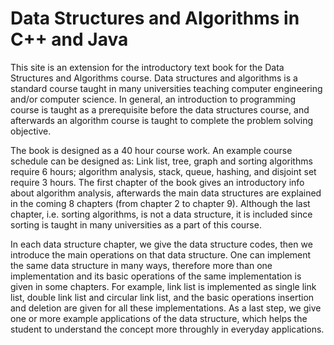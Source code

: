 Data Structures and Algorithms in C++ and Java
============

This site is an extension for the introductory text book for the Data Structures and Algorithms course. Data structures and algorithms is a standard course taught in many universities teaching computer engineering and/or computer science. In general, an introduction to programming course is taught as a prerequisite before the data structures course, and afterwards an algorithm course is taught to complete the problem solving objective.

The book is designed as a 40 hour course work. An example course schedule can be designed as: Link list, tree, graph and sorting algorithms require 6 hours; algorithm analysis, stack, queue, hashing, and disjoint set require 3 hours. The first chapter of the book gives an introductory info about algorithm analysis, afterwards the main data structures are explained in the coming 8 chapters (from chapter 2 to chapter 9). Although the last chapter, i.e. sorting algorithms, is not a data structure, it is included since sorting is taught in many universities as a part of this course. 

In each data structure chapter, we give the data structure codes, then we introduce the main operations on that data structure. One can implement the same data structure in many ways, therefore more than one implementation and its basic operations of the same implementation is given in some chapters.  For example, link list is implemented as single link list, double link list and circular link list, and the basic operations insertion and deletion are given for all these implementations. As a last step, we give one or more example applications of the data structure, which helps the student to understand the concept more throughly in everyday applications.
